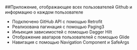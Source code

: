 ##Приложение, отображающее всех пользователей Github и информацию о каждом пользователе
- Подключено GitHub API с помощью Retrofit
- Реализована пагинация с помощью Paging3
- Инъекция зависимостей с помощью Dagger Hilt
- Отображение аватаров пользователей с помощью Glide
- Навигация с помощью Navigation Component и SafeArgs
